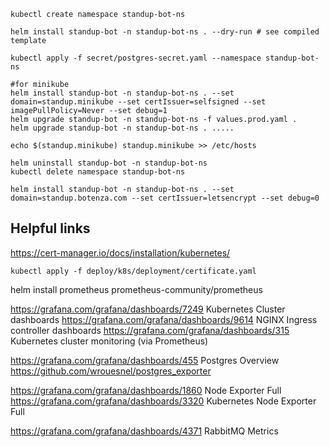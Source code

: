 ```shell
kubectl create namespace standup-bot-ns

helm install standup-bot -n standup-bot-ns . --dry-run # see compiled template

kubectl apply -f secret/postgres-secret.yaml --namespace standup-bot-ns

#for minikube
helm install standup-bot -n standup-bot-ns . --set domain=standup.minikube --set certIssuer=selfsigned --set imagePullPolicy=Never --set debug=1
helm upgrade standup-bot -n standup-bot-ns -f values.prod.yaml . 
helm upgrade standup-bot -n standup-bot-ns . .....

echo $(standup.minikube) standup.minikube >> /etc/hosts 

helm uninstall standup-bot -n standup-bot-ns
kubectl delete namespace standup-bot-ns
```

```shell
helm install standup-bot -n standup-bot-ns . --set domain=standup.botenza.com --set certIssuer=letsencrypt --set debug=0
```

## Helpful links

https://cert-manager.io/docs/installation/kubernetes/

```shell
kubectl apply -f deploy/k8s/deployment/certificate.yaml
```

helm install prometheus prometheus-community/prometheus

https://grafana.com/grafana/dashboards/7249 Kubernetes Cluster dashboards
https://grafana.com/grafana/dashboards/9614 NGINX Ingress controller dashboards
https://grafana.com/grafana/dashboards/315 Kubernetes cluster monitoring (via Prometheus)

https://grafana.com/grafana/dashboards/455 Postgres Overview
https://github.com/wrouesnel/postgres_exporter

https://grafana.com/grafana/dashboards/1860 Node Exporter Full
https://grafana.com/grafana/dashboards/3320 Kubernetes Node Exporter Full

https://grafana.com/grafana/dashboards/4371 RabbitMQ Metrics